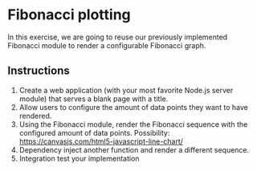 # Fibonacci plotting

In this exercise, we are going to reuse our previously implemented Fibonacci module to render a configurable Fibonacci graph.

## Instructions

1. Create a web application (with your most favorite Node.js server module) that serves a blank page with a title.
2. Allow users to configure the amount of data points they want to have rendered.
3. Using the Fibonacci module, render the Fibonacci sequence with the configured amount of data points. Possibility: https://canvasjs.com/html5-javascript-line-chart/
4. Dependency inject another function and render a different sequence.
5. Integration test your implementation
